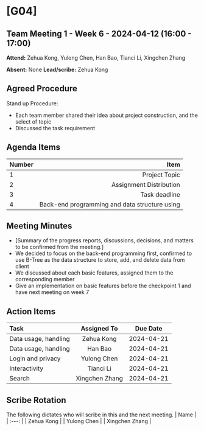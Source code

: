 # [G04]
## Team Meeting 1 - Week 6 - 2024-04-12 (16:00 - 17:00)
**Attend:** Zehua Kong, Yulong Chen, Han Bao, Tianci Li, Xingchen Zhang

**Absent:** None
**Lead/scribe:** Zehua Kong

## Agreed Procedure
Stand up Procedure: 
- Each team member shared their idea about project construction, and the select of topic
- Discussed the task requirement


## Agenda Items
| Number |                                          Item |
| :----- | --------------------------------------------: |
| 1      |                                 Project Topic |
| 2      |                       Assignment Distribution |
| 3      |                                 Task deadline |
| 4      | Back-end programming and data structure using |

## Meeting Minutes
- [Summary of the progress reports, discussions, decisions, and matters to be confirmed from the meeting.]
- We decided to focus on the back-end programming first, confirmed to use B-Tree as the data structure to store, add, and delete data from client
- We discussed about each basic features, assigned them to the corresponding member
- Give an implementation on basic features before the checkpoint 1 and have next meeting on week 7


## Action Items
| Task                 |  Assigned To   |  Due Date  |
| :------------------- | :------------: | :--------: |
| Data usage, handling |   Zehua Kong   | 2024-04-21 |
| Data usage, handling |    Han Bao     | 2024-04-21 |
| Login and privacy    |  Yulong Chen   | 2024-04-21 |
| Interactivity        |   Tianci Li    | 2024-04-21 |
| Search               | Xingchen Zhang | 2024-04-21 |



## Scribe Rotation
The following dictates who will scribe in this and the next meeting.
| Name |
| :---: |
| Zehua Kong |
| Yulong Chen |
| Xingchen Zhang |